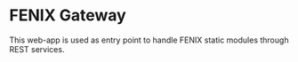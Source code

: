 FENIX Gateway
=======
This web-app is used as entry point to handle FENIX static modules through REST services.
